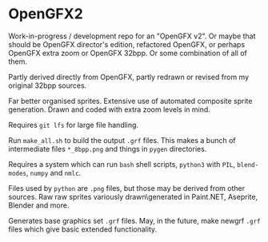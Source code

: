 # OpenGFX2

Work-in-progress / development repo for an "OpenGFX v2". Or maybe that should be OpenGFX director's edition, refactored OpenGFX, or perhaps OpenGFX extra zoom or OpenGFX 32bpp. Or some combination of all of them.

Partly derived directly from OpenGFX, partly redrawn or revised from my original 32bpp sources.

Far better organised sprites. Extensive use of automated composite sprite generation. Drawn and coded with extra zoom levels in mind.

Requires `git lfs` for large file handling.

Run `make_all.sh` to build the output `.grf` files. This makes a bunch of intermediate files `*_8bpp.png` and things in `pygen` directories.

Requires a system which can run `bash` shell scripts, `python3` with `PIL`, `blend-modes`, `numpy` and `nmlc`.

Files used by `python` are `.png` files, but those may be derived from other sources. Raw raw sprites variously drawn\generated in Paint.NET, Aseprite, Blender and more.

Generates base graphics set `.grf` files. May, in the future, make newgrf `.grf` files which give basic extended functionality.
